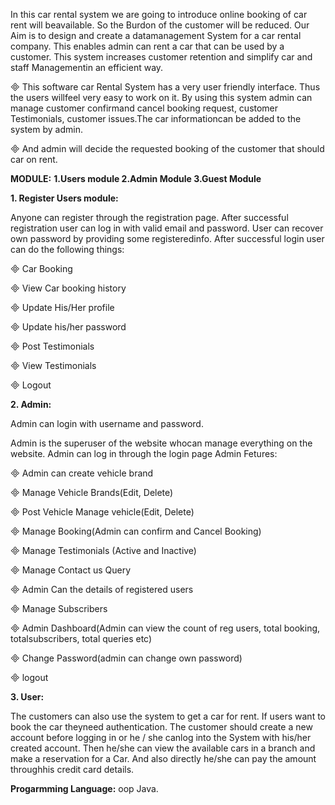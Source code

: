 In this car rental system we are going to introduce online booking of car rent will beavailable. So the Burdon of the customer will be reduced. Our Aim is to design and create a datamanagement System for a car rental company. This enables admin can rent a car that can be used by a customer. This system increases customer retention and simplify car and staff Managementin an efficient way.

 This software car Rental System has a very user friendly interface. Thus the users willfeel very easy to work on it. By using this system admin can manage customer confirmand cancel booking request, customer Testimonials, customer issues.The car informationcan be added to the system by admin.

 And admin will decide the requested booking of the customer that should car on rent.

**MODULE:**
**1.Users module
2.Admin Module
3.Guest Module**

**1. Register Users module:**

Anyone can register through the registration page. After successful registration user can log in with valid email and password. User can recover own password by providing some registeredinfo.
After successful login user can do the following things:

 Car Booking

 View Car booking history

 Update His/Her profile

 Update his/her password

 Post Testimonials

 View Testimonials

 Logout

**2. Admin:**

Admin can login with username and password.
 
Admin is the superuser of the website whocan manage everything on the website. Admin can log in through the login page
Admin Fetures:
 
 Admin can create vehicle brand

 Manage Vehicle Brands(Edit, Delete)

 Post Vehicle Manage vehicle(Edit, Delete)

 Manage Booking(Admin can confirm and Cancel Booking)

 Manage Testimonials (Active and Inactive)

 Manage Contact us Query

 Admin Can the details of registered users

 Manage Subscribers

 Admin Dashboard(Admin can view the count of reg users, total booking, totalsubscribers, total queries etc)

 Change Password(admin can change own password)

 logout

**3. User:**

The customers can also use the system to get a car for rent. If users want to book the car theyneed authentication. The customer should create a new account before logging in or he / she canlog into the System with his/her created account. Then he/she can view the available cars in a branch and make a reservation for a Car. And also directly he/she can pay the amount throughhis credit card details.

**Progarmming Language:**
oop Java.

